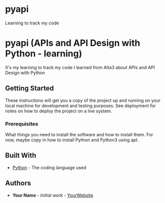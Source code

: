 # pyapi
Learning to track my code

# pyapi (APIs and API Design with Python - learning)
 
It's my learning to track my code I learned from Alta3 about APIs and API Design with Python
 
## Getting Started
 
 These instructions will get you a copy of the project up and running on your local machine
 for development and testing purposes. See deployment for notes on how to deploy the project
 on a live system.
 
### Prerequisites
 
 What things you need to install the software and how to install them. For now, maybe copy in
 how to install Python and Python3 using apt.
         
## Built With
 
 * [Python](https://www.python.org/) - The coding language used
         
## Authors
 
 * **Your Name** - *Initial work* - [YourWebsite](https://example.com/)

